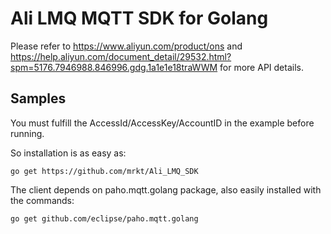 # Ali LMQ MQTT SDK for Golang
Please refer to https://www.aliyun.com/product/ons and  https://help.aliyun.com/document_detail/29532.html?spm=5176.7946988.846996.gdg.1a1e1e18traWWM for more API details.    

## Samples    
You must fulfill the AccessId/AccessKey/AccountID in the example before running.   


So installation is as easy as:

```
go get https://github.com/mrkt/Ali_LMQ_SDK
```

The client depends on paho.mqtt.golang package, also easily installed with the commands:


```
go get github.com/eclipse/paho.mqtt.golang
```